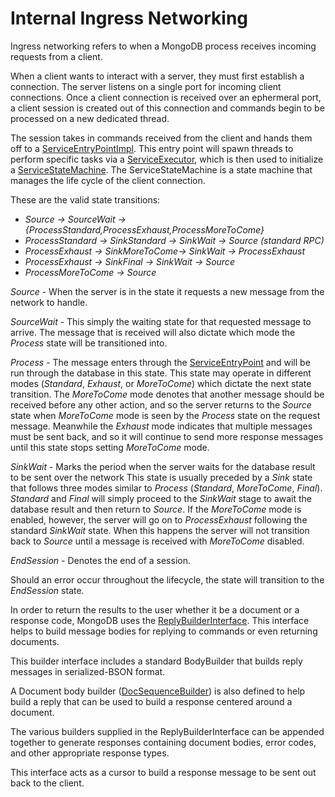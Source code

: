 # Internal Ingress Networking
Ingress networking refers to when a MongoDB process receives incoming requests from a client.

When a client wants to interact with a server, they must first establish a connection. The server listens on a single port for incoming client connections. Once a client connection is received over an ephermeral port, a client session is created out of this connection and commands begin to be processed on a new dedicated thread.

The session takes in commands received from the client and hands them off to a [ServiceEntryPointImpl]. This entry point will spawn threads to perform specific tasks via a [ServiceExecutor], which is then used to initialize a [ServiceStateMachine]. The ServiceStateMachine is a state machine that manages the life cycle of the client connection.

These are the valid state transitions:
* *Source -> SourceWait -> {ProcessStandard,ProcessExhaust,ProcessMoreToCome}*
* *ProcessStandard -> SinkStandard -> SinkWait -> Source (standard RPC)*
* *ProcessExhaust -> SinkMoreToCome-> SinkWait -> ProcessExhaust*
* *ProcessExhaust -> SinkFinal -> SinkWait -> Source*
* *ProcessMoreToCome -> Source*

*Source* - When the server is in the state it requests a new message from the network to handle.

*SourceWait* - This simply the waiting state for that requested message to arrive. The message that is received will also dictate which mode the *Process* state will be transitioned into.

*Process* - The message enters through the [ServiceEntryPoint] and will be run through the database in this state. This state may operate in different modes (*Standard*, *Exhaust*, or *MoreToCome*) which dictate the next state transition. The *MoreToCome* mode denotes that another message should be received before any other action, and so the server returns to the *Source* state when *MoreToCome* mode is seen by the *Process* state on the request message. Meanwhile the *Exhaust* mode indicates that multiple messages must be sent back, and so it will continue to send more response messages until this state stops setting *MoreToCome* mode.

*SinkWait* - Marks the period when the server waits for the database result to be sent over the network This state is usually preceded by a *Sink* state that follows three modes similar to *Process* (*Standard*, *MoreToCome*, *Final*). *Standard* and *Final* will simply proceed to the *SinkWait* stage to await the database result and then return to *Source*. If the *MoreToCome* mode is enabled, however, the server will go on to *ProcessExhaust* following the standard *SinkWait* state. When this happens the server will not transition back to *Source* until a message is received with *MoreToCome* disabled.

*EndSession* - Denotes the end of a session.

Should an error occur throughout the lifecycle, the state will transition to the *EndSession* state.

In order to return the results to the user whether it be a document or a response code, MongoDB uses the [ReplyBuilderInterface]. This interface helps to build message bodies for replying to commands or even returning documents.

This builder interface includes a standard BodyBuilder that builds reply messages in serialized-BSON format.

A Document body builder ([DocSequenceBuilder]) is also defined to help build a reply that can be used to build a response centered around a document.

The various builders supplied in the ReplyBuilderInterface can be appended together to generate responses containing document bodies, error codes, and other appropriate response types.

This interface acts as a cursor to build a response message to be sent out back to the client.

[ServiceExecutor]: service_executor.h
[ServiceStateMachine]: service_state_machine.h
[ServiceEntryPoint]: service_entry_point.h
[ServiceEntryPointImpl]: service_entry_point_impl.h
[ReplyBuilderInterface]: ../rpc/reply_builder_interface.h
[DocSequenceBuilder]: ../rpc/op_msg.h